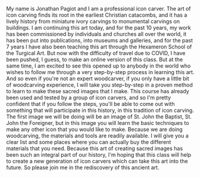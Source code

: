  My name is Jonathan Pagiot and I am a professional icon carver. The art of icon carving finds its root in the earliest Christian catacombs, and it has a lively history from miniature ivory carvings to monumental carvings on buildings. I am continuing this art today, and for the past 10 years, my work has been commissioned by individuals and churches all over the world, it has been put into publications, into museums and galleries, and for the past 7 years I have also been teaching this art through the Hexameron School of the Turgical Art. But now with the difficulty of travel due to COVID, I have been pushed, I guess, to make an online version of this class. But at the same time, I am excited to see this opened up to anybody in the world who wishes to follow me through a very step-by-step process in learning this art. And so even if you're not an expert woodcarver, if you only have a little bit of woodcarving experience, I will take you step-by-step in a proven method to learn to make these sacred images that I make. This course has already been used and tested by a group of icon carvers, and so I'm pretty confident that if you follow the steps, you'll be able to come out with something that will participate in this history, in this tradition of icon carving. The first image we will be doing will be an image of St. John the Baptist, St. John the Foreigner, but in this image you will learn the basic techniques to make any other icon that you would like to make. Because we are doing woodcarving, the materials and tools are readily available. I will give you a clear list and some places where you can actually buy the different materials that you need. Because this art of creating sacred images has been such an integral part of our history, I'm hoping that this class will help to create a new generation of icon carvers which can take this art into the future. So please join me in the rediscovery of this ancient art.
